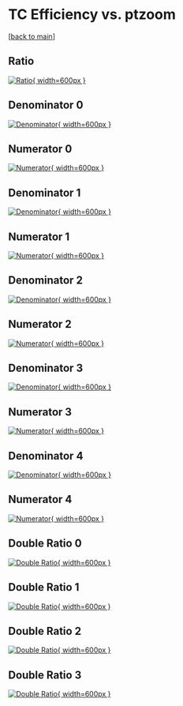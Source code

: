 # TC Efficiency vs. ptzoom

[[back to main](./)]



## Ratio

[![Ratio](../mtv/var/TC_xtr_13_-1_eff_ptzoom.png){ width=600px }](../mtv/var/TC_xtr_13_-1_eff_ptzoom.pdf)

## Denominator 0

[![Denominator](../mtv/den/TC_xtr_13_-1_eff_ptzoom_den0.png){ width=600px }](../mtv/den/TC_xtr_13_-1_eff_ptzoom_den0.pdf)

## Numerator 0

[![Numerator](../mtv/num/TC_xtr_13_-1_eff_ptzoom_num0.png){ width=600px }](../mtv/num/TC_xtr_13_-1_eff_ptzoom_num0.pdf)

## Denominator 1

[![Denominator](../mtv/den/TC_xtr_13_-1_eff_ptzoom_den1.png){ width=600px }](../mtv/den/TC_xtr_13_-1_eff_ptzoom_den1.pdf)

## Numerator 1

[![Numerator](../mtv/num/TC_xtr_13_-1_eff_ptzoom_num1.png){ width=600px }](../mtv/num/TC_xtr_13_-1_eff_ptzoom_num1.pdf)

## Denominator 2

[![Denominator](../mtv/den/TC_xtr_13_-1_eff_ptzoom_den2.png){ width=600px }](../mtv/den/TC_xtr_13_-1_eff_ptzoom_den2.pdf)

## Numerator 2

[![Numerator](../mtv/num/TC_xtr_13_-1_eff_ptzoom_num2.png){ width=600px }](../mtv/num/TC_xtr_13_-1_eff_ptzoom_num2.pdf)

## Denominator 3

[![Denominator](../mtv/den/TC_xtr_13_-1_eff_ptzoom_den3.png){ width=600px }](../mtv/den/TC_xtr_13_-1_eff_ptzoom_den3.pdf)

## Numerator 3

[![Numerator](../mtv/num/TC_xtr_13_-1_eff_ptzoom_num3.png){ width=600px }](../mtv/num/TC_xtr_13_-1_eff_ptzoom_num3.pdf)

## Denominator 4

[![Denominator](../mtv/den/TC_xtr_13_-1_eff_ptzoom_den4.png){ width=600px }](../mtv/den/TC_xtr_13_-1_eff_ptzoom_den4.pdf)

## Numerator 4

[![Numerator](../mtv/num/TC_xtr_13_-1_eff_ptzoom_num4.png){ width=600px }](../mtv/num/TC_xtr_13_-1_eff_ptzoom_num4.pdf)

## Double Ratio 0

[![Double Ratio](../mtv/ratio/TC_xtr_13_-1_eff_ptzoom_ratio0.png){ width=600px }](../mtv/ratio/TC_xtr_13_-1_eff_ptzoom_ratio0.pdf)

## Double Ratio 1

[![Double Ratio](../mtv/ratio/TC_xtr_13_-1_eff_ptzoom_ratio1.png){ width=600px }](../mtv/ratio/TC_xtr_13_-1_eff_ptzoom_ratio1.pdf)

## Double Ratio 2

[![Double Ratio](../mtv/ratio/TC_xtr_13_-1_eff_ptzoom_ratio2.png){ width=600px }](../mtv/ratio/TC_xtr_13_-1_eff_ptzoom_ratio2.pdf)

## Double Ratio 3

[![Double Ratio](../mtv/ratio/TC_xtr_13_-1_eff_ptzoom_ratio3.png){ width=600px }](../mtv/ratio/TC_xtr_13_-1_eff_ptzoom_ratio3.pdf)

